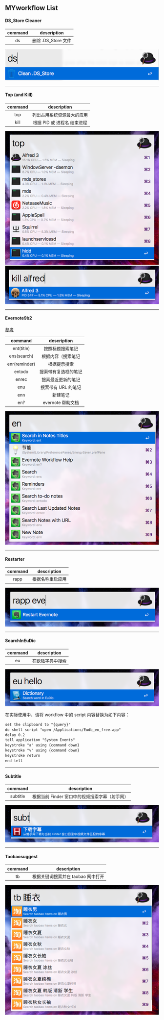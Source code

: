 ## MYworkflow List


#### DS_Store Cleaner 
| command | description |
|:--:|:---:|
| ds | 删除 .DS_Store 文件 |


![image](https://github.com/SYMEngrave/dotfiles/blob/master/Myworkflow/image/DS_Store_Cleanner_example.png?raw=true)

---

#### Top (and Kill)
| command | description |
|:--:|:---:|
| top | 列出占用系统资源最大的应用 |
|kill | 根据 PID 或 进程名 结束进程|

![image](https://github.com/SYMEngrave/dotfiles/blob/master/Myworkflow/image/top_example.png?raw=true)
![image](https://github.com/SYMEngrave/dotfiles/blob/master/Myworkflow/image/kill_example.png?raw=true)

---

#### Evernote9b2
[参考](https://www.alfredforum.com/topic/840-evernote-9-beta-2-for-alfred-3-search-create-append-set-reminders-all-within-alfred/)

| command | description |
|:--:|:---:|
| ent(title) | 按照标题搜索笔记 |
| ens(search)| 根据内容（搜索笔记 |
| enr(reminder) |根据提示搜索 |
| entodo |搜索带有复选框的笔记 |
| enrec | 搜索最近更新的笔记|
| enu | 搜索带有 URL 的笔记|
| enn | 新建笔记 |
| en? | evernote 帮助文档 |

![image](https://github.com/SYMEngrave/dotfiles/blob/master/Myworkflow/image/evernote_example.png?raw=true)

---

#### Restarter
| command | description |
|:--:|:---:|
| rapp | 根据名称重启应用 |

![image](https://github.com/SYMEngrave/dotfiles/blob/master/Myworkflow/image/restart_application_example.png?raw=true)

---
#### SearchInEuDic
| command | description |
|:--:|:---:|
| eu | 在欧陆字典中搜索 |

![image](https://github.com/SYMEngrave/dotfiles/blob/master/Myworkflow/image/SearchInEuDic_example.png?raw=true)

在实际使用中，请将 workflow 中的 script 内容替换为如下内容：
```tex
set the clipboard to "{query}"
do shell script "open /Applications/Eudb_en_free.app"
delay 0.2
tell application "System Events"
keystroke "a" using {command down}
keystroke "v" using {command down}
keystroke return
end tell
```
----

#### Subtitle
| command | description |
|:--:|:---:|
| subtitle | 根据当前 Finder 窗口中的视频搜索字幕（射手网） |

![image](https://github.com/SYMEngrave/dotfiles/blob/master/Myworkflow/image/subtiltle_example.png?raw=true)

----

#### Taobaosuggest
| command | description |
|:--:|:---:|
| tb | 根据关键词搜索并在 taobao 网中打开 |

![image](https://github.com/SYMEngrave/dotfiles/blob/master/Myworkflow/image/taobaosearch_example.png?raw=true)
